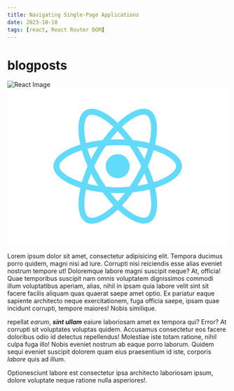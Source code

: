 ```yaml
---
title: Navigating Single-Page Applications
date: 2023-10-10
tags: [react, React Router DOM]
---
```


# blogposts

![React Image](../../images/react-js.png)
![My Image](https://raw.githubusercontent.com/akladyous/blogposts/main/images/react-js.png)

Lorem ipsum dolor sit amet, consectetur adipisicing elit. Tempora ducimus porro quidem, magni nisi
ad iure. Corrupti nisi reiciendis esse alias eveniet nostrum tempore ut! Doloremque labore magni
suscipit neque? At, officia! Quae temporibus suscipit nam omnis voluptatem dignissimos commodi illum
voluptatibus aperiam, alias, nihil in ipsam quia labore velit sint sit facere facilis aliquam quas
quaerat saepe amet optio. Ex pariatur eaque sapiente architecto neque exercitationem, fuga officia
saepe, ipsam quae incidunt corrupti, tempore maiores! Nobis similique.

repellat _earum_, **_sint ullam_** eaiure laboriosam amet ex tempora qui? Error? At corrupti sit
voluptates voluptas quidem. Accusamus consectetur eos facere doloribus odio id delectus repellendus!
Molestiae iste totam ratione, nihil culpa fuga illo! Nobis eveniet nostrum ab eaque porro laborum.
Quidem sequi eveniet suscipit dolorem quam eius praesentium id iste, corporis _labore_ quis ad
illum.

Optionesciunt labore est consectetur ipsa architecto laboriosam ipsum, dolore voluptate neque
ratione nulla asperiores!.
